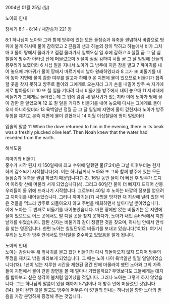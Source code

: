 2004년 01월 25일 (일)

노아의 인내



창세기 8:1 - 8:14 / 새찬송가 221 장


8:1 하나님이 노아와 그와 함께 방주에 있는 모든 들짐승과 육축을 권념하사 바람으로 땅 위에 불게 하시매 물이 감하였고 2 깊음의 샘과 하늘의 창이 막히고 하늘에서 비가 그치매 3 물이 땅에서 물러가고 점점 물러가서 일백오십 일 후에 감하고 4 칠월 곧 그 달 십칠일에 방주가 아라랏 산에 머물렀으며 5 물이 점점 감하여 시월 곧 그 달 일일에 산들의 봉우리가 보였더라 6 사십 일을 지나서 노아가 그 방주에 지은 창을 열고 7 까마귀를 내어 놓으매 까마귀가 물이 땅에서 마르기까지 날아 왕래하였더라 8 그가 또 비둘기를 내어 놓아 지면에 물이 감한 여부를 알고자 하매 9 온 지면에 물이 있으므로 비둘기가 접족할 곳을 찾지 못하고 방주로 돌아와 그에게로 오는지라 그가 손을 내밀어 방주 속 자기에게로 받아들이고 10 또 칠 일을 기다려 다시 비둘기를 방주에서 내어 놓으매 11 저녁때에 비둘기가 그에게로 돌아왔는데 그 입에 감람 새 잎사귀가 있는지라 이에 노아가 땅에 물이 감한 줄 알았으며 12 또 칠 일을 기다려 비둘기를 내어 놓으매 다시는 그에게로 돌아오지 아니하였더라 13 육백일년 정월 곧 그 달 일일에 지면에 물이 걷힌지라 노아가 방주 뚜껑을 제치고 본즉 지면에 물이 걷혔더니 14 이월 이십칠일에 땅이 말랐더라 

입술의 말씀 
11 When the dove returned to him in the evening, there in its beak was a freshly plucked olive leaf. Then Noah knew that the water had receded from the earth.

해석도움





까마귀와 비둘기  
홍수가 시작 된지 제 150일째에 최고 수위에 달했던 물(7:24)은 그날 이후부터는 현저하게 감소되기 시작합니다(3). 이는 하나님께서 노아와 또 그와 함께 방주에 있는 모든 들짐승과 육축을 권념 하셨기 때문입니다(1-2). 16일 동안 물이 더 빠진 후 방주가 드디어 아라랏 산에 머물러 서게 되었습니다(4). 그리고 60일간 물이 더 빠지자 드디어 산봉우리들이 물 위에 드러나기 시작합니다. 그로부터 40일 후 노아는 바깥의 정보를 얻으려고 까마귀를 내어놓았습니다. 그러나 까마귀는(7) 사명을 망각한 채 지상에 널려 있던 썩은 것들을 먹느라 방주로 되돌아오지 않고 주변을 배회하면서 날아다닐 뿐이었습니다. 이에 노아는 두 번째로 비둘기를 내어놓았습니다. 마른 땅에만 앉는 비둘기는 온 지면에 물이 있으므로 어느 곳에서도 발 디딜 곳을 찾지 못하다가, 노아가 내민 손바닥에서 지친 날개를 쉬었습니다. 참된 신자는 비둘기와 같이 정결한 것을 찾으며, 하나님 안에서 안식을 찾는 영혼입니다. 한편 노아는 칠일단위로 비둘기를 보내고 있습니다(10,12). 여기서 우리는 노아가 방주 안에서도 안식일을 준수하고 있었음을 알게 됩니다.   

노아의 인내  
노아는 감람나무 새 잎사귀를 물고 왔던 비둘기가 다시 되돌아오지 않자 드디어 방주의 뚜껑을 제치고 밖을 바라보게 되었습니다. 그 때는 노아 나이 육백일년 일월 일일이었습니다(13). 1년이 넘는 지루한 시간을 제한된 공간 안에 머물러야 했던 노아와 그의 가족들이 지면에서 물이 걷힌 장면을 볼 때 얼마나 기뻤을까요? 무엇보다도 그들에게는 대지를 밟아보고 싶은 생각이 불처럼 일어났을 것입니다. 그러나 노아는 그렇게 하지 않았습니다. 그는 하나님의 말씀이 있을 때까지 57일이나 더 방주 안에 머물렀던 것입니다(14). 물이 걷힌 것을 알고도 방주에 머무른 이 57일의 인내는 하나님을 향한 노아의 믿음을 가장 분명하게 증명해 주는 것입니다.